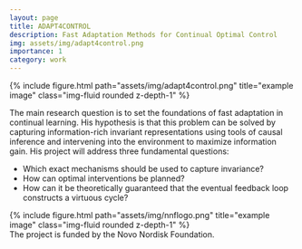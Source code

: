 ```yaml
---
layout: page
title: ADAPT4CONTROL
description: Fast Adaptation Methods for Continual Optimal Control
img: assets/img/adapt4control.png
importance: 1
category: work
---
```


<div class="row">
    <div class="col-sm mt-3 mt-md-0">
        {% include figure.html path="assets/img/adapt4control.png" title="example image" class="img-fluid rounded z-depth-1" %}
    </div>
</div>

The main research question is to set the foundations of fast adaptation in continual learning.
His hypothesis is that this problem can be solved by capturing information-rich invariant representations
using tools of causal inference and intervening into the environment to maximize information gain. His
project will address three fundamental questions: 

 * Which exact mechanisms should be used to capture
invariance? 
 * How can optimal interventions be planned? 
 * How can it be theoretically guaranteed that the eventual feedback loop constructs a virtuous cycle?

<div class="row">
    <div class="col-sm mt-3 mt-md-0">
        {% include figure.html path="assets/img/nnflogo.png" title="example image" class="img-fluid rounded z-depth-1" %}
    </div>
</div>
<div class="caption">
    The project is funded by the Novo Nordisk Foundation.
</div>